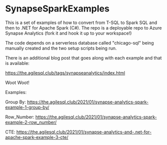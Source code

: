 # SynapseSparkExamples

This is a set of examples of how to convert from T-SQL to Spark SQL and then to .NET for Apache Spark (C#). The repo is a deployable repo to Azure Synapse Analytics (fork it and hook it up to your workspace!)

The code depends on a serverless database called "chicago-sql" being manually created and the two setup scripts being run.

There is an additional blog post that goes along with each example and that is available:

https://the.agilesql.club/tags/synapseanalytics/index.html

Woot Woot!

Examples:

Group By: https://the.agilesql.club/2021/01/synapse-analytics-spark-example-1-group-by/

Row_Number: https://the.agilesql.club/2021/01/synapse-analytics-spark-example-2-row_number/

CTE: https://the.agilesql.club/2021/01/synapse-analytics-and-.net-for-apache-spark-example-3-cte/
